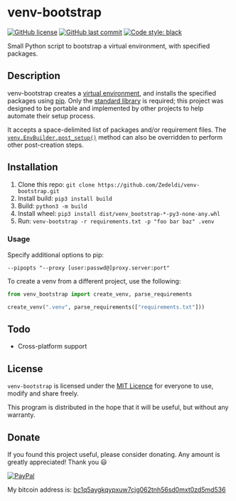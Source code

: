 # venv-bootstrap

[![GitHub license](https://img.shields.io/github/license/Zedeldi/venv-bootstrap?style=flat-square)](https://github.com/Zedeldi/venv-bootstrap/blob/master/LICENSE) [![GitHub last commit](https://img.shields.io/github/last-commit/Zedeldi/venv-bootstrap?style=flat-square)](https://github.com/Zedeldi/venv-bootstrap/commits) [![Code style: black](https://img.shields.io/badge/code%20style-black-000000.svg?style=flat-square)](https://github.com/psf/black)

Small Python script to bootstrap a virtual environment, with specified packages.

## Description

venv-bootstrap creates a [virtual environment](https://docs.python.org/3/library/venv.html), and installs the specified packages using [pip](https://pypi.org/project/pip/). Only the [standard library](https://docs.python.org/3/library/index.html) is required; this project was designed to be portable and implemented by other projects to help automate their setup process.

It accepts a space-delimited list of packages and/or requirement files. The [`venv.EnvBuilder.post_setup()`](https://docs.python.org/3/library/venv.html#venv.EnvBuilder.post_setup) method can also be overridden to perform other post-creation steps.

## Installation

1. Clone this repo: `git clone https://github.com/Zedeldi/venv-bootstrap.git`
2. Install build: `pip3 install build`
3. Build: `python3 -m build`
4. Install wheel: `pip3 install dist/venv_bootstrap-*-py3-none-any.whl`
5. Run: `venv-bootstrap -r requirements.txt -p "foo bar baz" .venv`

### Usage

Specify additional options to pip:

`--pipopts "--proxy [user:passwd@]proxy.server:port"`

To create a venv from a different project, use the following:

```python
from venv_bootstrap import create_venv, parse_requirements

create_venv(".venv", parse_requirements(["requirements.txt"]))
```

## Todo

- Cross-platform support

## License

`venv-bootstrap` is licensed under the [MIT Licence](https://mit-license.org/) for everyone to use, modify and share freely.

This program is distributed in the hope that it will be useful, but without any warranty.

## Donate

If you found this project useful, please consider donating. Any amount is greatly appreciated! Thank you :smiley:

[![PayPal](https://www.paypalobjects.com/webstatic/mktg/Logo/pp-logo-150px.png)](https://paypal.me/ZackDidcott)

My bitcoin address is: [bc1q5aygkqypxuw7cjg062tnh56sd0mxt0zd5md536](bitcoin://bc1q5aygkqypxuw7cjg062tnh56sd0mxt0zd5md536)
